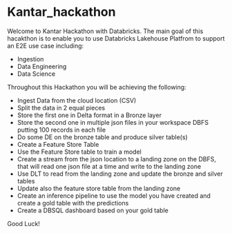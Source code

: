 # Kantar_hackathon

Welcome to Kantar Hackathon with Databricks. The main goal of this hacakthon is to enable you to use Databricks Lakehouse Platfrom to support an E2E use case including:
- Ingestion
- Data Engineering
- Data Science

Throughout this Hackathon you will be achieving the following:
- Ingest Data from the cloud location (CSV)
- Split the data in 2 equal pieces
- Store the first one in Delta format in a Bronze layer
- Store the second one in multiple json files in your workspace DBFS putting 100 records in each file
- Do some DE on the bronze table and produce silver table(s)
- Create a Feature Store Table
- Use the Feature Store table to train a model
- Create a stream from the json location to a landing zone on the DBFS, that will read one json file at a time and write to the landing zone
- Use DLT to read from the landing zone and update the bronze and silver tables
- Update also the feature store table from the landing zone
- Create an inference pipeline to use the model you have created and create a gold table with the predictions
- Create a DBSQL dashboard based on your gold table

Good Luck!

